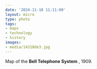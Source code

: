 ```yaml
---
date: '2024-11-18 11:11:00'
layout: micro
type: photo
tags:
- maps
- technology
- history
images:
- media/14318de3.jpg
---
```


Map of the **Bell Telephone System** , 1909.
